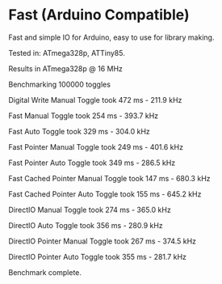 # Fast (Arduino Compatible)

Fast and simple IO for Arduino, easy to use for library making.

Tested in: ATmega328p, ATTiny85.

Results in ATmega328p @ 16 MHz



Benchmarking 100000 toggles

Digital Write Manual Toggle took 472 ms - 211.9 kHz

Fast Manual Toggle took 254 ms - 393.7 kHz

Fast Auto Toggle took 329 ms - 304.0 kHz

Fast Pointer Manual Toggle took 249 ms - 401.6 kHz

Fast Pointer Auto Toggle took 349 ms - 286.5 kHz

Fast Cached Pointer Manual Toggle took 147 ms - 680.3 kHz

Fast Cached Pointer Auto Toggle took 155 ms - 645.2 kHz

DirectIO Manual Toggle took 274 ms - 365.0 kHz

DirectIO Auto Toggle took 356 ms - 280.9 kHz

DirectIO Pointer Manual Toggle took 267 ms - 374.5 kHz

DirectIO Pointer Auto Toggle took 355 ms - 281.7 kHz

Benchmark complete.
